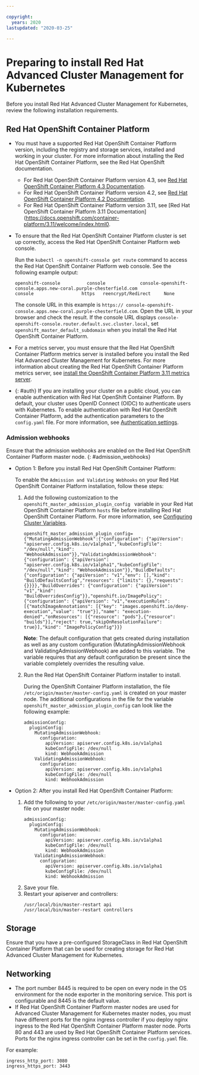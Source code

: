 ```yaml
---

copyright:
  years: 2020
lastupdated: "2020-03-25"

---
```


# Preparing to install Red Hat Advanced Cluster Management for Kubernetes

Before you install Red Hat Advanced Cluster Management for Kubernetes, review the following installation requirements.

## Red Hat OpenShift Container Platform

* You must have a supported Red Hat OpenShift Container Platform version, including the registry and storage services, installed and working in your cluster. For more information about installing the Red Hat OpenShift Container Platform, see the Red Hat OpenShift documentation. 

  * For Red Hat OpenShift Container Platform version 4.3, see [Red Hat OpenShift Container Platform 4.3 Documentation](https://docs.openshift.com/container-platform/4.3/welcome/index.html).
  * For Red Hat OpenShift Container Platform version 4.2, see [Red Hat OpenShift Container Platform 4.2 Documentation](https://docs.openshift.com/container-platform/4.2/welcome/index.html).
  * For Red Hat OpenShift Container Platform version 3.11, see [Red Hat OpenShift Container Platform 3.11 Documentation](https://docs.openshift.com/container-platform/3.11/welcome/index.html0.
  
* To ensure that the Red Hat OpenShift Container Platform cluster is set up correctly, access the Red Hat OpenShift Container Platform web console.

  Run the `kubectl -n openshift-console get route` command to access the Red Hat OpenShift Container Platform web console. See the following example output:
  
    ```
    openshift-console          console             console-openshift-console.apps.new-coral.purple-chesterfield.com                       console                  https   reencrypt/Redirect     None
    ```

	The console URL in this example is `https:// console-openshift-console.apps.new-coral.purple-chesterfield.com`. Open the URL in your browser and check the result. If the console URL displays `console-openshift-console.router.default.svc.cluster.local`, set `openshift_master_default_subdomain` when you install the Red Hat OpenShift Container Platform. 

* For a metrics server, you must ensure that the Red Hat OpenShift Container Platform metrics server is installed before you install the Red Hat Advanced Cluster Management for Kubernetes. For more information about creating the Red Hat OpenShift Container Platform metrics server, see [install the OpenShift Container Platform 3.11 metrics server](https://docs.openshift.com/container-platform/3.11/dev_guide/pod_autoscaling.html).

* {: #auth} If you are installing your cluster on a public cloud, you can enable authentication with Red Hat OpenShift Container Platform. By default, your cluster uses OpenID Connect (OIDC) to authenticate users with Kubernetes. To enable authentication with Red Hat OpenShift Container Platform, add the authentication parameters to the `config.yaml` file. For more information, see [Authentication settings](../install/config_yaml.md#auth).

### Admission webhooks

Ensure that the admission webhooks are enabled on the Red Hat OpenShift Container Platform master node.
{: #admission_webhooks}

  * Option 1: Before you install Red Hat OpenShift Container Platform:

    To enable the `Admission and Validating Webhooks` on your Red Hat OpenShift Container Platform installation, follow these steps:

    1. Add the following customization to the `openshift_master_admission_plugin_config ` variable in your Red Hat OpenShift Container Platform `hosts` file before installing Red Hat OpenShift Container Platform. For more information, see [Configuring Cluster Variables](https://docs.openshift.com/container-platform/3.11/install/configuring_inventory_file.html#configuring-cluster-variables).

       ```
       openshift_master_admission_plugin_config={"MutatingAdmissionWebhook":{"configuration": {"apiVersion": "apiserver.config.k8s.io/v1alpha1","kubeConfigFile": "/dev/null","kind": "WebhookAdmission"}},"ValidatingAdmissionWebhook": {"configuration": {"apiVersion": "apiserver.config.k8s.io/v1alpha1","kubeConfigFile": "/dev/null","kind": "WebhookAdmission"}},"BuildDefaults": {"configuration": {"apiVersion": "v1","env": [],"kind": "BuildDefaultsConfig","resources": {"limits": {},"requests": {}}}},"BuildOverrides": {"configuration": {"apiVersion": "v1","kind": "BuildOverridesConfig"}},"openshift.io/ImagePolicy": {"configuration": {"apiVersion": "v1","executionRules": [{"matchImageAnnotations": [{"key": "images.openshift.io/deny-execution","value": "true"}],"name": "execution-denied","onResources": [{"resource": "pods"},{"resource": "builds"}],"reject": true,"skipOnResolutionFailure": true}],"kind": "ImagePolicyConfig"}}}
       ```

        **Note**: The default configuration that gets created during installation as well as any custom configuration (MutatingAdmissionWebhook and ValidatingAdmissionWebhook) are added to this variable. The variable requires that any default configuration be present since the variable completely overrides the resulting value.

    2. Run the Red Hat OpenShift Container Platform installer to install.

       During the OpenShift Container Platform installation, the file `/etc/origin/master/master-config.yaml` is created on your master node. The additional configurations in the file for the variable `openshift_master_admission_plugin_config` can look like the following example:
       ```
       admissionConfig:
         pluginConfig:
           MutatingAdmissionWebhook:
             configuration:
               apiVersion: apiserver.config.k8s.io/v1alpha1
               kubeConfigFile: /dev/null
               kind: WebhookAdmission
           ValidatingAdmissionWebhook:
             configuration:
               apiVersion: apiserver.config.k8s.io/v1alpha1
               kubeConfigFile: /dev/null
               kind: WebhookAdmission
       ```
  
  * Option 2: After you install Red Hat OpenShift Container Platform:
    1. Add the following to your `/etc/origin/master/master-config.yaml` file on your master node:
        ```
        admissionConfig:
          pluginConfig:
            MutatingAdmissionWebhook:
              configuration:
                apiVersion: apiserver.config.k8s.io/v1alpha1
                kubeConfigFile: /dev/null
                kind: WebhookAdmission
            ValidatingAdmissionWebhook:
              configuration:
                apiVersion: apiserver.config.k8s.io/v1alpha1
                kubeConfigFile: /dev/null
                kind: WebhookAdmission
        ```
    2. Save your file.
    3. Restart your apiserver and controllers:
        ```
        /usr/local/bin/master-restart api
        /usr/local/bin/master-restart controllers
        ```

## Storage

Ensure that you have a pre-configured StorageClass in Red Hat OpenShift Container Platform that can be used for creating storage for Red Hat Advanced Cluster Management for Kubernetes.

## Networking

* The port number 8445 is required to be open on every node in the OS environment for the node exporter in the monitoring service. This port is configurable and 8445 is the default value.
* If Red Hat OpenShift Container Platform master nodes are used for Advanced Cluster Management for Kubernetes master nodes, you must have different ports for the nginx ingress controller if you deploy nginx ingress to the Red Hat OpenShift Container Platform master node. Ports 80 and 443 are used by Red Hat OpenShift Container Platform services. Ports for the nginx ingress controller can be set in the `config.yaml` file.

For example:
  ```
  ingress_http_port: 3080
  ingress_https_port: 3443
  ```

